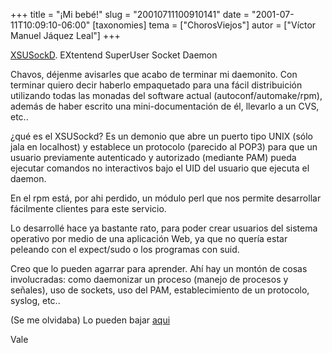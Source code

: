 +++
title = "¡Mi bebé!"
slug = "20010711100910141"
date = "2001-07-11T10:09:10-06:00"
[taxonomies]
tema = ["ChorosViejos"]
autor = ["Víctor Manuel Jáquez Leal"]
+++

[XSUSockD](http://red.coral.com.mx/ceyusa/projects/xsusockd). EXtentend
SuperUser Socket Daemon

Chavos, déjenme avisarles que acabo de terminar mi daemonito. Con
terminar quiero decir haberlo empaquetado para una fácil distribuición
utilizando todas las monadas del software actual
(autoconf/automake/rpm), además de haber escrito una mini-documentación
de él, llevarlo a un CVS, etc..

<!-- more -->
¿qué es el XSUSockd? Es un demonio que abre un puerto tipo UNIX (sólo
jala en localhost) y establece un protocolo (parecido al POP3) para que
un usuario previamente autenticado y autorizado (mediante PAM) pueda
ejecutar comandos no interactivos bajo el UID del usuario que ejecuta el
daemon.

En el rpm está, por ahi perdido, un módulo perl que nos permite
desarrollar fácilmente clientes para este servicio.

Lo desarrollé hace ya bastante rato, para poder crear usuarios del
sistema operativo por medio de una aplicación Web, ya que no quería
estar peleando con el expect/sudo o los programas con suid.

Creo que lo pueden agarrar para aprender. Ahí hay un montón de cosas
involucradas: como daemonizar un proceso (manejo de procesos y señales),
uso de sockets, uso del PAM, establecimiento de un protocolo, syslog,
etc..

(Se me olvidaba) Lo pueden bajar
[aqui](http://red.coral.com.mx/ceyusa/projects/xsusockd)

Vale


